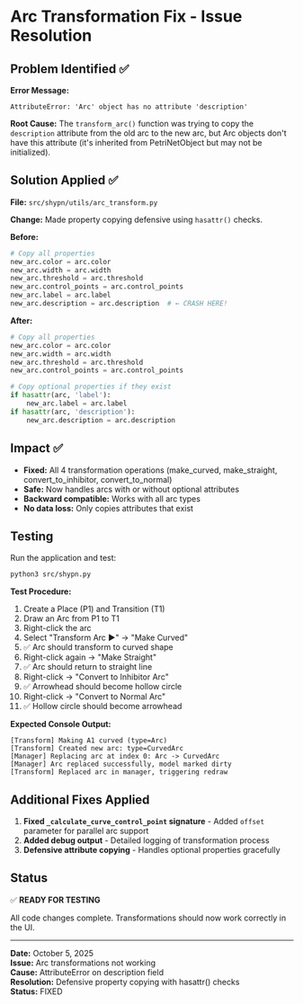 # Arc Transformation Fix - Issue Resolution

## Problem Identified ✅

**Error Message:**
```
AttributeError: 'Arc' object has no attribute 'description'
```

**Root Cause:**
The `transform_arc()` function was trying to copy the `description` attribute from the old arc to the new arc, but Arc objects don't have this attribute (it's inherited from PetriNetObject but may not be initialized).

## Solution Applied ✅

**File:** `src/shypn/utils/arc_transform.py`

**Change:** Made property copying defensive using `hasattr()` checks.

**Before:**
```python
# Copy all properties
new_arc.color = arc.color
new_arc.width = arc.width
new_arc.threshold = arc.threshold
new_arc.control_points = arc.control_points
new_arc.label = arc.label
new_arc.description = arc.description  # ← CRASH HERE!
```

**After:**
```python
# Copy all properties
new_arc.color = arc.color
new_arc.width = arc.width
new_arc.threshold = arc.threshold
new_arc.control_points = arc.control_points

# Copy optional properties if they exist
if hasattr(arc, 'label'):
    new_arc.label = arc.label
if hasattr(arc, 'description'):
    new_arc.description = arc.description
```

## Impact ✅

- **Fixed:** All 4 transformation operations (make_curved, make_straight, convert_to_inhibitor, convert_to_normal)
- **Safe:** Now handles arcs with or without optional attributes
- **Backward compatible:** Works with all arc types
- **No data loss:** Only copies attributes that exist

## Testing

Run the application and test:

```bash
python3 src/shypn.py
```

**Test Procedure:**
1. Create a Place (P1) and Transition (T1)
2. Draw an Arc from P1 to T1
3. Right-click the arc
4. Select "Transform Arc ►" → "Make Curved"
5. ✅ Arc should transform to curved shape
6. Right-click again → "Make Straight"
7. ✅ Arc should return to straight line
8. Right-click → "Convert to Inhibitor Arc"
9. ✅ Arrowhead should become hollow circle
10. Right-click → "Convert to Normal Arc"
11. ✅ Hollow circle should become arrowhead

**Expected Console Output:**
```
[Transform] Making A1 curved (type=Arc)
[Transform] Created new arc: type=CurvedArc
[Manager] Replacing arc at index 0: Arc -> CurvedArc
[Manager] Arc replaced successfully, model marked dirty
[Transform] Replaced arc in manager, triggering redraw
```

## Additional Fixes Applied

1. **Fixed `_calculate_curve_control_point` signature** - Added `offset` parameter for parallel arc support
2. **Added debug output** - Detailed logging of transformation process
3. **Defensive attribute copying** - Handles optional properties gracefully

## Status

✅ **READY FOR TESTING**

All code changes complete. Transformations should now work correctly in the UI.

---

**Date:** October 5, 2025  
**Issue:** Arc transformations not working  
**Cause:** AttributeError on description field  
**Resolution:** Defensive property copying with hasattr() checks  
**Status:** FIXED
